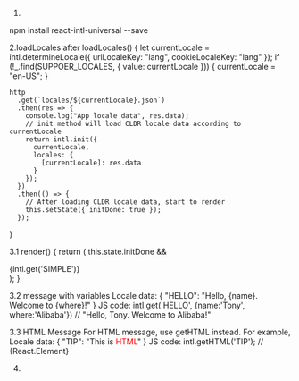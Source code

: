 
1.
npm install react-intl-universal --save

2.loadLocales after 
  loadLocales() {
    let currentLocale = intl.determineLocale({
      urlLocaleKey: "lang",
      cookieLocaleKey: "lang"
    });
    if (!_.find(SUPPOER_LOCALES, { value: currentLocale })) {
      currentLocale = "en-US";
    }

    http
      .get(`locales/${currentLocale}.json`)
      .then(res => {
        console.log("App locale data", res.data);
        // init method will load CLDR locale data according to currentLocale
        return intl.init({
          currentLocale,
          locales: {
            [currentLocale]: res.data
          }
        });
      })
      .then(() => {
        // After loading CLDR locale data, start to render
        this.setState({ initDone: true });
      });
  }

3.1
render() {
  return (
    this.state.initDone &&
    <div>
      {intl.get('SIMPLE')}
    </div>
  );
}

3.2 message with variables
Locale data:
{ "HELLO": "Hello, {name}. Welcome to {where}!" }
JS code:
intl.get('HELLO', {name:'Tony', where:'Alibaba'}) // "Hello, Tony. Welcome to Alibaba!"

3.3
HTML Message
For HTML message, use getHTML instead. For example,
Locale data:
{ "TIP": "This is <span style='color:red'>HTML</span>" }
JS code:
intl.getHTML('TIP'); // {React.Element}

4.











